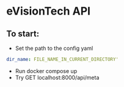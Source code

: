# eVisionTech API
## To start:

- Set the path to the config yaml
```YAML
dir_name: FILE_NAME_IN_CURRENT_DIRECTORY'
```
- Run docker compose up
- Try GET localhost:8000/api/meta